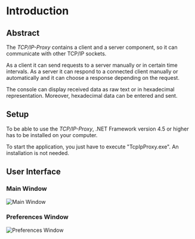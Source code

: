 # Introduction

## Abstract

The *TCP/IP-Proxy* contains a client and a server component, so it can communicate with other TCP/IP sockets.

As a client it can send requests to a server manually or in certain time intervals. As a server it can respond to a connected client manually or automatically and it can choose a response depending on the request.

The console can display received data as raw text or in hexadecimal representation. Moreover, hexadecimal data can be entered and sent.


## Setup

To be able to use the *TCP/IP-Proxy*, .NET Framework version 4.5 or higher has to be installed on your computer.

To start the application, you just have to execute "TcpIpProxy.exe". An installation is not needed.


## User Interface

### Main Window
![Main Window](/images/user-interface-main-window.png)

### Preferences Window
![Preferences Window](/images/user-interface-preferences-window.png)
